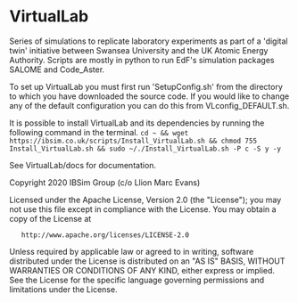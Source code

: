 # VirtualLab

Series of simulations to replicate laboratory experiments as part of a 'digital twin' initiative between Swansea University and the UK Atomic Energy Authority. Scripts are mostly in python to run EdF's simulation packages SALOME and Code_Aster.

To set up VirtualLab you must first run 'SetupConfig.sh' from the directory to which you have downloaded the source code. If you would like to change any of the default configuration you can do this from VLconfig_DEFAULT.sh.

It is possible to install VirtualLab and its dependencies by running the following command in the terminal.
`cd ~ && wget https://ibsim.co.uk/scripts/Install_VirtualLab.sh && chmod 755 Install_VirtualLab.sh && sudo ~/./Install_VirtualLab.sh -P c -S y -y`

See VirtualLab/docs for documentation.

   Copyright 2020 IBSim Group (c/o Llion Marc Evans)

   Licensed under the Apache License, Version 2.0 (the "License");
   you may not use this file except in compliance with the License.
   You may obtain a copy of the License at

       http://www.apache.org/licenses/LICENSE-2.0

   Unless required by applicable law or agreed to in writing, software
   distributed under the License is distributed on an "AS IS" BASIS,
   WITHOUT WARRANTIES OR CONDITIONS OF ANY KIND, either express or implied.
   See the License for the specific language governing permissions and
   limitations under the License.
   